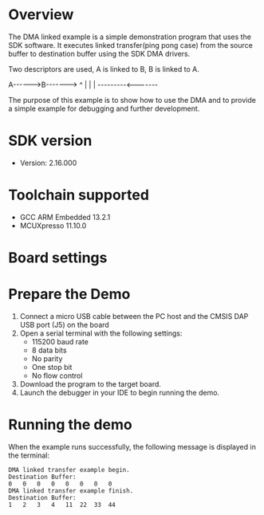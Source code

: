 Overview
========
The DMA linked example is a simple demonstration program that uses the SDK software.
It executes linked transfer(ping pong case) from the source buffer to destination buffer using the SDK DMA drivers.

Two descriptors are used,  A is linked to B, B is linked to A.

A------>B------->
^               |
|               |
---------<-------

The purpose of this example is to show how to use the DMA and to provide a simple example for
debugging and further development.

SDK version
===========
- Version: 2.16.000

Toolchain supported
===================
- GCC ARM Embedded  13.2.1
- MCUXpresso  11.10.0

Board settings
==============


Prepare the Demo
================
1.  Connect a micro USB cable between the PC host and the CMSIS DAP USB port (J5) on the board
2.  Open a serial terminal with the following settings:
    - 115200 baud rate
    - 8 data bits
    - No parity
    - One stop bit
    - No flow control
3.  Download the program to the target board.
4.  Launch the debugger in your IDE to begin running the demo.

Running the demo
================
When the example runs successfully, the following message is displayed in the terminal:
~~~~~~~~~~~~~~~~~~~~~
DMA linked transfer example begin.
Destination Buffer:
0	0	0	0	0	0	0	0
DMA linked transfer example finish.
Destination Buffer:
1	2	3	4	11	22	33	44
~~~~~~~~~~~~~~~~~~~~~
